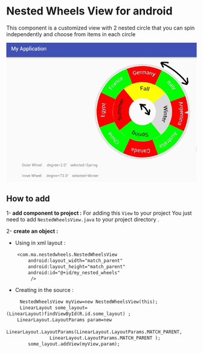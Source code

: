 # Nested Wheels View for android
This component is  a customized view with 2 nested circle that you can spin independently and choose from items in each circle 


![ScreenShot](./title.jpg?raw=true "text sample")


## How to add

1- **add component to project :**   For adding this `View` to your project You just need to add `NestedWheelsView.java` to your project directory . 

2- **create an object :**

- Using  in xml layout :

```
    <com.ma.nestedwheels.NestedWheelsView
        android:layout_width="match_parent"
        android:layout_height="match_parent"
        android:id="@+id/my_nested_wheels"
         />
```

- Creating  in the source :

```
     NestedWheelsView myView=new NestedWheelsView(this);
     LinearLayout some_layout=(LinearLayout)findViewById(R.id.some_layout) ;
    LinearLayout.LayoutParams param=new
                LinearLayout.LayoutParams(LinearLayout.LayoutParams.MATCH_PARENT,
                LinearLayout.LayoutParams.MATCH_PARENT );
        some_layout.addView(myView,param);
```


